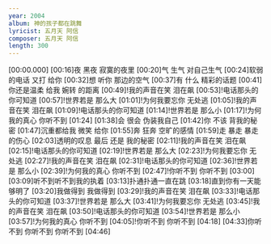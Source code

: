```yaml
---
year: 2004
album: 神的孩子都在跳舞
lyricist: 五月天 阿信
composer: 五月天 阿信
length: 300
---
```

[00:00.000]
[00:16]夜 黑夜 寂寞的夜里
[00:20]气 生气 对自己生气
[00:24]软弱的电话 又打 给你
[00:32]想 听你 那边的空气
[00:37]有 什么 精彩的话题
[00:41]你还是温柔 给我 婉转 的距离
[00:49]!我的声音在笑 泪在飙
[00:53]!电话那头的你可知道
[00:57]!世界若是 那么大
[01:01]!为何我要忘你 无处逃
[01:05]!我的声音在笑 泪在飙
[01:09]!电话那头的你可知道
[01:14]!世界若是 那么小
[01:17]!为何我的真心 你听不到
[01:24]
[01:38]会 很会 伪装我自己
[01:42]你 不该 背我的秘密
[01:47]沉重都给我 微笑 给你
[01:55]奔 狂奔 空旷的感情
[01:59]走 暴走 暴走的伤心
[02:03]透明的叹息 最后 还是 我的秘密
[02:11]!我的声音在笑 泪在飙
[02:15]!电话那头的你可知道
[02:19]!世界若是 那么大
[02:23]!为何我要忘你 无处逃
[02:27]!我的声音在笑 泪在飙
[02:31]!电话那头的你可知道
[02:36]!世界若是 那么小
[02:39]!为何我的真心 你听不到
[02:47]!你听不到 你听不到
[03:00]
[03:09]听不到听不到我的执着
[03:13]扑通扑通一直在跳
[03:18]直到你有一天能够明了
[03:20]我做得到 我做得到
[03:29]!我的声音在笑 泪在飙
[03:33]!电话那头的你可知道
[03:37]!世界若是 那么大
[03:41]!为何我要忘你 无处逃
[03:45]!我的声音在笑 泪在飙
[03:50]!电话那头的你可知道
[03:54]!世界若是 那么小
[03:57]!为何我的真心 你听不到
[04:05]!你听不到 你听不到
[04:18]
[04:33]你听不到 你听不到 你听不到
[04:46]